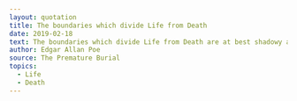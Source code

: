 ```yaml
---
layout: quotation
title: The boundaries which divide Life from Death
date: 2019-02-18
text: The boundaries which divide Life from Death are at best shadowy and vague. Who shall say where the one ends, and where the other begins?
author: Edgar Allan Poe
source: The Premature Burial 
topics:
  - Life
  - Death
---
```

